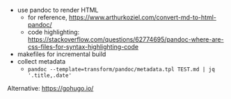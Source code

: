 - use pandoc to render HTML
  - for reference, https://www.arthurkoziel.com/convert-md-to-html-pandoc/
  - code highlighting: https://stackoverflow.com/questions/62774695/pandoc-where-are-css-files-for-syntax-highlighting-code
- makefiles for incremental build
- collect metadata
  - `pandoc --template=transform/pandoc/metadata.tpl TEST.md | jq '.title,.date'`

Alternative: https://gohugo.io/
